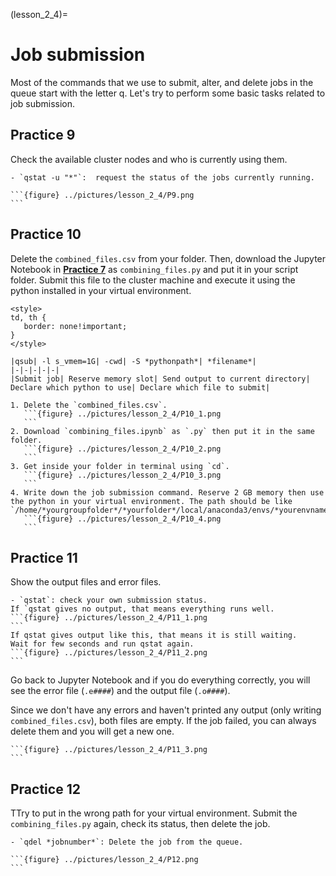 (lesson_2_4)=
# Job submission
Most of the commands that we use to submit, alter, and delete jobs in the queue start with the letter q. Let's try to perform some basic tasks related to job submission.

## Practice 9 
Check the available cluster nodes and who is currently using them.
````{admonition} Checking status
- `qstat -u "*"`:  request the status of the jobs currently running.
````

````{admonition} Expected output
```{figure} ../pictures/lesson_2_4/P9.png
```
````

## Practice 10
Delete the `combined_files.csv` from your folder. Then, download the Jupyter Notebook in [**Practice 7**](Practice_7) as `combining_files.py` and put it in your script folder. Submit this file to the cluster machine and execute it using the python installed in your virtual environment.

```{admonition} Submitting job
<style>
td, th {
   border: none!important;
}
</style>

|qsub| -l s_vmem=1G| -cwd| -S *pythonpath*| *filename*|
|-|-|-|-|-|
|Submit job| Reserve memory slot| Send output to current directory| Declare which python to use| Declare which file to submit|
```

````{admonition} Steps
1. Delete the `combined_files.csv`.
   ```{figure} ../pictures/lesson_2_4/P10_1.png
   ```
2. Download `combining_files.ipynb` as `.py` then put it in the same folder.
   ```{figure} ../pictures/lesson_2_4/P10_2.png
   ```
3. Get inside your folder in terminal using `cd`.
   ```{figure} ../pictures/lesson_2_4/P10_3.png
   ```
4. Write down the job submission command. Reserve 2 GB memory then use the python in your virtual environment. The path should be like
`/home/*yourgroupfolder*/*yourfolder*/local/anaconda3/envs/*yourenvname*/bin/python`
   ```{figure} ../pictures/lesson_2_4/P10_4.png
   ```
````

## Practice 11
Show the output files and error files.
````{admonition} Check job status
- `qstat`: check your own submission status.
If `qstat gives no output, that means everything runs well.
```{figure} ../pictures/lesson_2_4/P11_1.png
```
If qstat gives output like this, that means it is still waiting.
Wait for few seconds and run qstat again.
```{figure} ../pictures/lesson_2_4/P11_2.png
```
````
Go back to Jupyter Notebook and if you do everything correctly, you will see the error file (`.e####`) and the output file (`.o####`). 

Since we don't have any errors and haven't printed any output (only writing `combined_files.csv`), both files are empty. If the job failed, you can always delete them and you will get a new one.

````{admonition} Expected output
```{figure} ../pictures/lesson_2_4/P11_3.png
```
````

## Practice 12
TTry to put in the wrong path for your virtual environment. Submit the `combining_files.py` again, check its status, then delete the job.

````{admonition} delete job
- `qdel *jobnumber*`: Delete the job from the queue.
````

````{admonition} Expected output
```{figure} ../pictures/lesson_2_4/P12.png
```
````
